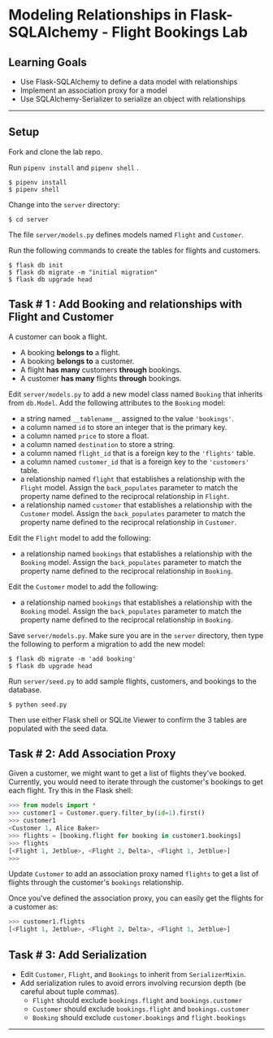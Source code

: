 # Modeling Relationships in Flask-SQLAlchemy - Flight Bookings Lab

## Learning Goals

- Use Flask-SQLAlchemy to define a data model with relationships
- Implement an association proxy for a model
- Use SQLAlchemy-Serializer to serialize an object with relationships

---

## Setup

Fork and clone the lab repo.

Run `pipenv install` and `pipenv shell` .

```console
$ pipenv install
$ pipenv shell
```

Change into the `server` directory:

```console
$ cd server
```

The file `server/models.py` defines models named `Flight` and `Customer`.

Run the following commands to create the tables for flights and customers.

```console
$ flask db init
$ flask db migrate -m "initial migration"
$ flask db upgrade head
```

## Task # 1 : Add Booking and relationships with Flight and Customer

A customer can book a flight.

- A booking **belongs to** a flight.
- A booking **belongs to** a customer.
- A flight **has many** customers **through** bookings.
- A customer **has many** flights **through** bookings.

Edit `server/models.py` to add a new model class named `Booking` that inherits
from `db.Model`. Add the following attributes to the `Booking` model:

- a string named `__tablename__` assigned to the value `'bookings'`.
- a column named `id` to store an integer that is the primary key.
- a column named `price` to store a float.
- a column named `destination` to store a string.
- a column named `flight_id` that is a foreign key to the `'flights'` table.
- a column named `customer_id` that is a foreign key to the `'customers'` table.
- a relationship named `flight` that establishes a relationship with the `Flight`
  model. Assign the `back_populates` parameter to match the property name
  defined to the reciprocal relationship in `Flight`.
- a relationship named `customer` that establishes a relationship with the
  `Customer` model. Assign the `back_populates` parameter to match the property
  name defined to the reciprocal relationship in `Customer`.

Edit the `Flight` model to add the following:

- a relationship named `bookings` that establishes a relationship with the
  `Booking` model. Assign the `back_populates` parameter to match the property
  name defined to the reciprocal relationship in `Booking`.

Edit the `Customer` model to add the following:

- a relationship named `bookings` that establishes a relationship with the
  `Booking` model. Assign the `back_populates` parameter to match the property
  name defined to the reciprocal relationship in `Booking`.

Save `server/models.py`. Make sure you are in the `server` directory, then type
the following to perform a migration to add the new model:

```console
$ flask db migrate -m 'add booking'
$ flask db upgrade head
```

Run `server/seed.py` to add sample flights, customers, and bookings to the
database.

```
$ python seed.py
```

Then use either Flask shell or SQLite Viewer to confirm the 3 tables are
populated with the seed data.

## Task # 2: Add Association Proxy

Given a customer, we might want to get a list of flights they've booked.
Currently, you would need to iterate through the customer's bookings to get each
flight. Try this in the Flask shell:

```py
>>> from models import *
>>> customer1 = Customer.query.filter_by(id=1).first()
>>> customer1
<Customer 1, Alice Baker>
>>> flights = [booking.flight for booking in customer1.bookings]
>>> flights
[<Flight 1, Jetblue>, <Flight 2, Delta>, <Flight 1, Jetblue>]
>>>
```

Update `Customer` to add an association proxy named `flights` to get a list of
flights through the customer's `bookings` relationship.

Once you've defined the association proxy, you can easily get the flights for a
customer as:

```py
>>> customer1.flights
[<Flight 1, Jetblue>, <Flight 2, Delta>, <Flight 1, Jetblue>]
```

## Task # 3: Add Serialization

- Edit `Customer`, `Flight`, and `Bookings` to inherit from `SerializerMixin`.
- Add serialization rules to avoid errors involving recursion depth (be careful
  about tuple commas).
  - `Flight` should exclude `bookings.flight` and `bookings.customer`
  - `Customer` should exclude `bookings.flight` and `bookings.customer`
  - `Booking` should exclude `customer.bookings` and `flight.bookings`

---